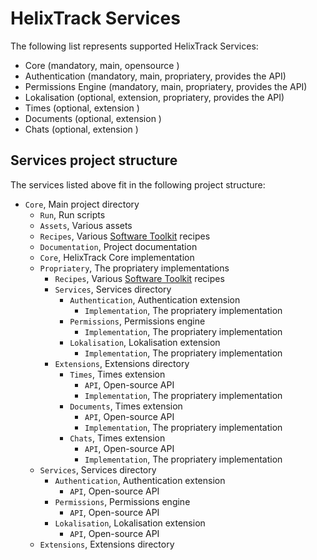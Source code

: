 # HelixTrack Services

The following list represents supported HelixTrack Services:

- Core                  (mandatory, main,       opensource                   )
- Authentication        (mandatory, main,       propriatery, provides the API)
- Permissions Engine    (mandatory, main,       propriatery, provides the API)
- Lokalisation          (optional,  extension,  propriatery, provides the API)
- Times                 (optional,  extension                                )
- Documents             (optional,  extension                                )
- Chats                 (optional,  extension                                )

## Services project structure

The services listed above fit in the following project structure:

- `Core`, Main project directory
    - `Run`, Run scripts
    - `Assets`, Various assets
    - `Recipes`, Various [Software Toolkit](https://github.com/red-elf/Software-Toolkit) recipes
    - `Documentation`, Project documentation
    - `Core`, HelixTrack Core implementation
    - `Propriatery`, The propriatery implementations
        - `Recipes`, Various [Software Toolkit](https://github.com/red-elf/Software-Toolkit) recipes
        - `Services`, Services directory
            - `Authentication`, Authentication extension
                - `Implementation`, The propriatery implementation
            - `Permissions`, Permissions engine
                - `Implementation`, The propriatery implementation
            - `Lokalisation`, Lokalisation extension
                - `Implementation`, The propriatery implementation
        - `Extensions`, Extensions directory
            - `Times`, Times extension
                - `API`, Open-source API
                - `Implementation`, The propriatery implementation
            - `Documents`, Times extension
                - `API`, Open-source API
                - `Implementation`, The propriatery implementation
            - `Chats`, Times extension
                - `API`, Open-source API
                - `Implementation`, The propriatery implementation
    - `Services`, Services directory
        - `Authentication`, Authentication extension
            - `API`, Open-source API
        - `Permissions`, Permissions engine
            - `API`, Open-source API
        - `Lokalisation`, Lokalisation extension
            - `API`, Open-source API
    - `Extensions`, Extensions directory
